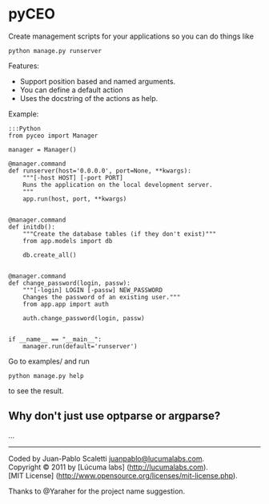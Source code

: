 
# pyCEO

Create management scripts for your applications so you can do things like

	python manage.py runserver

Features:

* Support position based and named arguments.
* You can define a default action
* Uses the docstring of the actions as help.


Example:

	:::Python
    from pyceo import Manager

    manager = Manager()

    @manager.command
    def runserver(host='0.0.0.0', port=None, **kwargs):
        """[-host HOST] [-port PORT]
        Runs the application on the local development server.
        """
        app.run(host, port, **kwargs)


    @manager.command
    def initdb():
        """Create the database tables (if they don't exist)"""
        from app.models import db
        
        db.create_all()


    @manager.command
    def change_password(login, passw):
        """[-login] LOGIN [-passw] NEW_PASSWORD
        Changes the password of an existing user."""
        from app.app import auth
        
        auth.change_password(login, passw)


    if __name__ == "__main__":
        manager.run(default='runserver')


Go to examples/ and run

    python manage.py help

to see the result.


## Why don't just use optparse or argparse?

...


---------------------------------------

Coded by Juan-Pablo Scaletti <juanpablo@lucumalabs.com>.<br />
Copyright © 2011 by [Lúcuma labs] (http://lucumalabs.com).<br />
[MIT License] (http://www.opensource.org/licenses/mit-license.php).

Thanks to @Yaraher for the project name suggestion.
